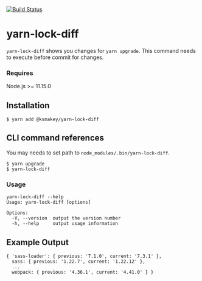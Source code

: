 [![Build Status](https://travis-ci.org/ksmakey/yarn-lock-diff.svg?branch=master)](https://travis-ci.org/ksmakey/yarn-lock-diff)

# yarn-lock-diff

`yarn-lock-diff` shows you changes for `yarn upgrade`.
This command needs to execute before commit for changes.

### Requires

Node.js >= 11.15.0

## Installation

```
$ yarn add @ksmakey/yarn-lock-diff
```

## CLI command references

You may needs to set path to `node_modules/.bin/yarn-lock-diff`.

```
$ yarn upgrade
$ yarn-lock-diff
```

### Usage

```
yarn-lock-diff --help
Usage: yarn-lock-diff [options]

Options:
  -V, --version  output the version number
  -h, --help     output usage information
```

## Example Output

```
{ 'sass-loader': { previous: '7.1.0', current: '7.3.1' },
  sass: { previous: '1.22.7', current: '1.22.12' },
  ...
  webpack: { previous: '4.36.1', current: '4.41.0' } }
```

